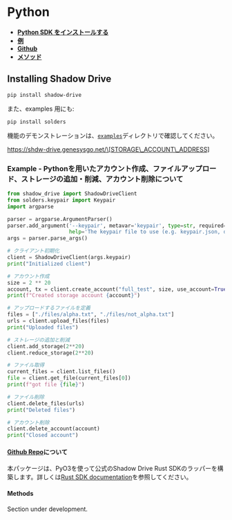 # Python

* **[Python SDK をインストールする](sdk-python.md#installing-shadow-drive)**
* **[例](sdk-python.md#example-end-to-end-script)**
* **[Github](sdk-python.md#about-the-github-repo)**
* **[メソッド](sdk-python.md#methods)**

## **Installing Shadow Drive**

`pip install shadow-drive`

また、examples 用にも:

`pip install solders`

機能のデモンストレーションは、[`examples`](https://github.com/GenesysGo/shadow-drive-rust/tree/main/py)ディレクトリで確認してください。

https://shdw-drive.genesysgo.net/\[STORAGE\_ACCOUNT\_ADDRESS]

### **Example -** Pythonを用いたアカウント作成、ファイルアップロード、ストレージの追加・削減、アカウント削除について

```python
from shadow_drive import ShadowDriveClient
from solders.keypair import Keypair
import argparse

parser = argparse.ArgumentParser()
parser.add_argument('--keypair', metavar='keypair', type=str, required=True,
                    help='The keypair file to use (e.g. keypair.json, dev.json)')
args = parser.parse_args()

# クライアント初期化
client = ShadowDriveClient(args.keypair)
print("Initialized client")

# アカウント作成
size = 2 ** 20
account, tx = client.create_account("full_test", size, use_account=True)
print(f"Created storage account {account}")

# アップロードするファイルを定義
files = ["./files/alpha.txt", "./files/not_alpha.txt"]
urls = client.upload_files(files)
print("Uploaded files")

# ストレージの追加と削減
client.add_storage(2**20)
client.reduce_storage(2**20)

# ファイル取得
current_files = client.list_files()
file = client.get_file(current_files[0])
print(f"got file {file}")

# ファイル削除
client.delete_files(urls)
print("Deleted files")

# アカウント削除
client.delete_account(account)
print("Closed account")
```

#### **[**Github Repo**](https://github.com/GenesysGo/shadow-drive-rust/tree/main/py)について**
本パッケージは、PyO3を使って公式のShadow Drive Rust SDKのラッパーを構築します。詳しくは[Rust SDK documentation](https://github.com/GenesysGo/shadow-drive-rust/tree/main/sdk)を参照してください。

#### **Methods**

Section under development.
